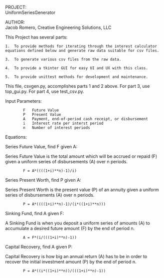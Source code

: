  PROJECT:	
 UniformSeriesGenerator
 
 AUTHOR:	
 Jacob Romero, 
 Creative Engineering Solutions, LLC
  
 This Project has several parts:

 	1.	To provide methods for iterating through the interest calculator equations defined below and generate raw data suitable for csv files.

 	3.	To generate various csv files from the raw data.

 	4.	To provide a tkinter GUI for easy UI and UX with this class.

 	5.	To provide unittest methods for development and maintenance.

 This file, csvgen.py, accomplishes parts 1 and 2 above.
 For part 3, use top_gui.py.
 For part 4, use test_csv.py.

 Input Parameters:

 			F	Future Value
			P	Present Value
			A	Payment, end-of-period cash receipt, or disbursement
 			i	Interest rate per interst period
 			n	Number of interest periods

 Equations:

 Series Future Value, find F given A:
 
 Series Future Value is the total amount which will be accrued or repaid (F)
 given a uniform series of disbursements (A) over n periods.
			
			F = A*((((1+i)**n)-1)/i)

 Series Present Worth, find P given A:
 
 Series Present Worth is the present value (P) of an annuity given
 a uniform series of disbursements (A) over n periods.	
			
			P = A*((((1+i)**n)-1)/(i*((1+i)**n)))

 Sinking Fund, find A given F:
 
 A Sinking Fund is when you deposit a uniform series of amounts (A) 
 to accumulate a desired future amount (F) by the end of period n.		
			
			A = F*(i/(((1+i)**n)-1))

 Capital Recovery, find A given P:
 
 Capital Recovery is how big an annual return (A) has to be in order to
 recover the initial investment amount (P) by the end of period n.		
			
			P = A*((i*((1+i)**n))/(((1+i)**n)-1))
